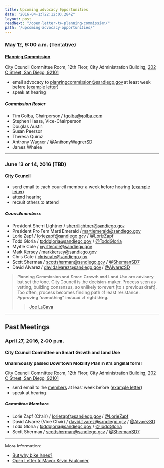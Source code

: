 ```yaml
---
title: Upcoming Advocacy Opportunities
date: "2016-04-12T22:12:03.284Z"
layout: post
readNext: "/open-letter-to-planning-commission/"
path: "/upcoming-advocacy-opportunities/"
---
```


### May 12, 9:00 a.m. (Tentative)
#### [Planning Commission](https://www.sandiego.gov/planning-commission/about)

City Council Committee Room, 12th Floor, City Administration Building, [202 C Street, San Diego, 92101](https://goo.gl/maps/2cBL1YM1eez)

* email advocacy to planningcommission@sandiego.gov at least week before ([example letter](http://simpixelated.github.io/san-diego-downtown-mobility-plan/open-letter-to-planning-commission/))
* speak at hearing

##### Commission Roster

* Tim Golba, Chairperson / tgolba@golba.com
* Stephen Haase, Vice-Chairperson
* Douglas Austin
* Susan Peerson
* Theresa Quiroz
* Anthony Wagner / [@AnthonyWagnerSD](https://twitter.com/AnthonyWagnerSD)
* James Whalen

---

### June 13 or 14, 2016 (TBD)
#### City Council

* send email to each council member a week before hearing ([example letter](http://simpixelated.github.io/san-diego-downtown-mobility-plan/open-letter-to-mayor-faulconer/))
* attend hearing
* recruit others to attend

##### Councilmembers

* President Sherri Lightner / sherrilightner@sandiego.gov
* President Pro Tem Marti Emerald / martiemerald@sandiego.gov
* Lorie Zapf / loriezapf@sandiego.gov / [@LorieZapf](https://twitter.com/LorieZapf)
* Todd Gloria / toddgloria@sandiego.gov / [@ToddGloria](https://twitter.com/ToddGloria)
* Myrtle Cole / myrtlecole@sandiego.gov
* Mark Kersey / markkersey@sandiego.gov
* Chris Cate / chriscate@sandiego.gov
* Scott Sherman / scottsherman@sandiego.gov / [@ShermanSD7](https://twitter.com/ShermanSD7)
* David Alvarez / davidalvarez@sandiego.gov / [@AlvarezSD](https://twitter.com/AlvarezSD)

>Planning Commission and Smart Growth and Land Use are advisory but set the tone. City Council is the decision-maker. Process seen as vetting, building consensus, so unlikely to revert [to a previous draft]. Too often, process becomes finding path of least resistance. Approving "something" instead of right thing.
> >[Joe LaCava](https://twitter.com/joe_lacava)

---

## Past Meetings

### April 27, 2016, 2:00 p.m.
#### City Council Committee on Smart Growth and Land Use

**Unanimously passed Downtown Mobility Plan in it's original form!**

City Council Committee Room, 12th Floor, City Administration Building, [202 C Street, San Diego, 92101](https://goo.gl/maps/2cBL1YM1eez)
* send email to the [members](https://www.sandiego.gov/city-clerk/officialdocs/legisdocs/cccmeetings#smart) at least week before ([example letter](http://simpixelated.github.io/san-diego-downtown-mobility-plan/open-letter-to-councilmember-zapf/))
* speak at hearing

##### Committee Members
* Lorie Zapf (Chair) / loriezapf@sandiego.gov / [@LorieZapf](https://twitter.com/LorieZapf)
* David Alvarez (Vice Chair) / davidalvarez@sandiego.gov / [@AlvarezSD](https://twitter.com/AlvarezSD)
* Todd Gloria / toddgloria@sandiego.gov / [@ToddGloria](https://twitter.com/ToddGloria)
* Scott Sherman / scottsherman@sandiego.gov / [@ShermanSD7](https://twitter.com/ShermanSD7)

---

More Information:
* [But why bike lanes?](http://simpixelated.github.io/san-diego-downtown-mobility-plan/but-why-bike-lanes/)
* [Open Letter to Mayor Kevin Faulconer](http://simpixelated.github.io/san-diego-downtown-mobility-plan/open-letter-to-mayor-faulconer/)

